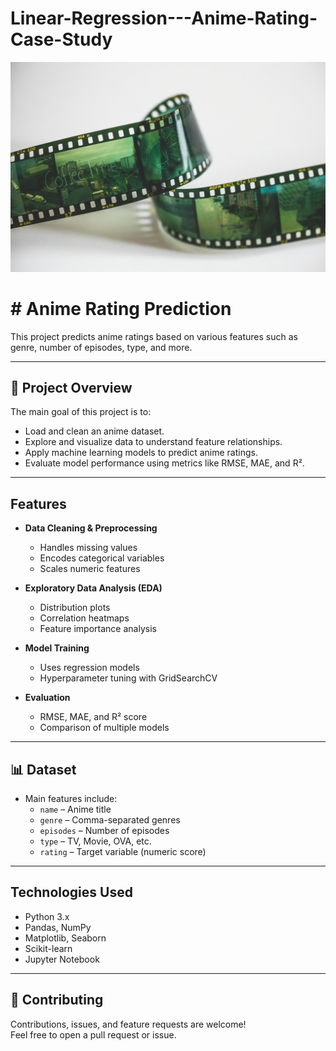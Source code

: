 # Linear-Regression---Anime-Rating-Case-Study

![Rating](pexels-markusspiske-6879095.jpg)
# #  Anime Rating Prediction

This project predicts anime ratings based on various features such as genre, number of episodes, type, and more.  

---

## 📌 Project Overview

The main goal of this project is to:
- Load and clean an anime dataset.
- Explore and visualize data to understand feature relationships.
- Apply machine learning models to predict anime ratings.
- Evaluate model performance using metrics like RMSE, MAE, and R².

---

## Features

- **Data Cleaning & Preprocessing**
  - Handles missing values
  - Encodes categorical variables
  - Scales numeric features

- **Exploratory Data Analysis (EDA)**
  - Distribution plots
  - Correlation heatmaps
  - Feature importance analysis

- **Model Training**
  - Uses regression models 
  - Hyperparameter tuning with GridSearchCV

- **Evaluation**
  - RMSE, MAE, and R² score
  - Comparison of multiple models

---

## 📊 Dataset

- Main features include:
  - `name` – Anime title
  - `genre` – Comma-separated genres
  - `episodes` – Number of episodes
  - `type` – TV, Movie, OVA, etc.
  - `rating` – Target variable (numeric score)

---

##  Technologies Used

- Python 3.x
- Pandas, NumPy
- Matplotlib, Seaborn
- Scikit-learn
- Jupyter Notebook

---

## 🤝 Contributing

Contributions, issues, and feature requests are welcome!  
Feel free to open a pull request or issue.



